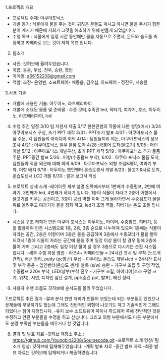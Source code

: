 1.프로젝트 개요
- 프로젝트 주제: 아쿠아포닉스
- 개발 동기: 식물에게 물을 주는 것이 귀찮은 분들도 계시고 아니면 물을 주시기 힘든 분이 계시기 때문에 저희가 그것을 해소하기 위해 만들게 되었습니다.
- 수행 목표 : 식물에게 일정 시간 동안에만 물을 자동으로 주면서, 온도와 습도를 측정하고 카메라로 보는 것이 저희 목표 입니다.

2. 팀소개
- 사진: 깃허브에 올려두었습니다.
- 이름: 동윤, 우섭, 진우, 승완, 영빈
- 이메일: a66152208@gmail.com
- 역할: 조장- 윤영빈, 소프트웨어- 배동윤, 김우섭, 하드웨어 - 정진우, 서승완

3.사용 기술
- 개발에 사용한 기술: 아두이노, 라즈베리파이
- 개발에 소요된 물품 및 준비물 : 수중 모터,수족관 led, 히터기, 여과기, 호스, 아두이노, 라즈베리파이, lcd

4. 수행 추진 일정
3/10 팀 지원서 제출
3/17 한현관쌤의 작품에 대한 설명(예시)
3/24 아쿠아포닉스 구상, 초기 PPT 제작
3/31 : PPT초기 발표
4/07 : 아쿠아포닉스 물품 주문, 각 팀원들의 아이디어 회의
4/14 : 팀원들끼리 의논, 아쿠아포닉스의 정보 조사
4/21 : 아쿠아포닉스 일부 물품 도착
4/28 :금붕어 도착(물고기)
5/05 : 어린이날
5/12 : 아쿠아포닉스 개발구상, 초기 PPT 제작
5/19 : 아쿠아포닉스 추가 물품 주문, PPT중간 발표
5/26 : 어항(수중펌프 부착), 
6/02 : 아쿠아 포닉스 물품 도착, 팀원들과 작품 외관에 대해 회의
6/09 : 아쿠아포닉스 외형 조립&제작, 여과기 부착, 어항 배치
6/16 : 아두이노 앱인벤터 온습도센서 개발
6/23 : 물고기&사료 도착, 온습도센서 LCD 개발
6/30 : 결과 보고서 작성




5. 프로젝트 상세 소개
-레이아웃 세부 설명
왼쪽에서부터 1번째가 수중펌프, 2번째 여과기, 3번째가 led, 4번째가 히터기 입니다.
1층이 식물이 자라고 2층이 어항에서 물고기를 키우는 공간이고, 3층이 공급 역할 이며
그게 돌아가면서 수중펌프가 물을 위로 올려주고 여과기가 물을 정화 하고, led가 조명 역할, 히터기는 온도 조절 입니다.
- 시스템 구조
저희가 만든 아쿠아 포닉스는 아두이노, 타이머, 수중펌프, 히터기, 등을 활용하여 만든 시스템으로
1층, 2층, 3층 순으로 나누어져 있으며 1층에는 식물이 자라는 공간, 2층은 어항이며 3층은 물을 공급하며
3층에서 수중모터가 물을 빨아드려서 1층에 식물이 자라는 공간에 물을 주며 일정 이상 물이 찰 경우
밑에 2층에 물이 가며 그리고 2층에도 일정 이상 물이 찰 경우 3층으로 다시가는 순환 시스템 입니다.
-세부 수행 과정
영빈 - 라즈4+ 카메라모듈 = 24시간 표시 및 부착 (노트북 관리), 배선 정리, putty (pc통신)
우섭 - 아두이노 온습도 개발+lcd = 24시간 표시 및 부착
동윤 - 앱인벤터(온습도 센서) 블록 (s/w) 
승완 - 기구부 조립 및 구멍 작업, 수중펌프 220v 부착, LED(상부)부착
진우 - 기구부 조립, 아이디어(호스 구멍 크기, 위치), 시연, 디자인 삼단 설계, ppt(중간 ppt, 발표), 배선 정리

6. 사용자 수행 흐름도
깃허브에 순서도를 올려 두었습니다.

7.프로젝트 추진 결과
-결과 분석
한번 저희가 만들어 보았는데 되는 부분들도 있었으나 문제들에 부딪히기도 했는데
그래도 전반적인 외형이 나오기도 하고 기술적인게 그래도 되었다는 점이 다행입니다.
-유지 보수
소프트웨어 쪽이나 하드웨어 쪽에 전반적인 것을 수정하고 안된 부분들을 수정을 하고 싶습니다.
그리고 외형 부분에서도 다른 부분에서도 분명 부족한 부분들을 매우거나 할 것입니다.

8. 결과 및 발표 자료
-깃허브 저장소 주소 : https://github.com/Youngbin2208/Soursecode.git
-프로젝트 소개 영상/ 팀 소개 영상: 깃허브에 탑재해두었습니다.
-계획 발표 자료
-중간 발표 자료
-최종 발표 자료는 깃허브에 탑재되거나 제출하였습니다.
